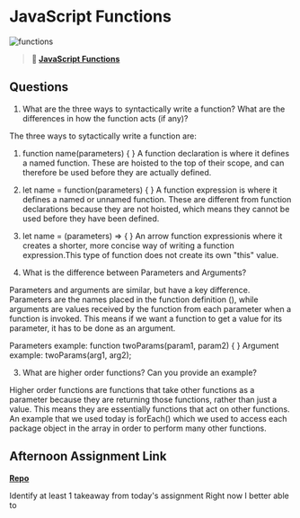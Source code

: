 # JavaScript Functions

![functions](https://bcw.blob.core.windows.net/public/img/function-anatomy.jpg)

> **📖 [JavaScript Functions](https://codeworksacademy.com/fs-student-guide/resources/wk2/02-Functions)**

## Questions

1. What are the three ways to syntactically write a function? What are the differences in how the function acts (if any)?

The three ways to sytactically write a function are:
1. function name(parameters) {  }
A function declaration is where it defines a named function. These are hoisted to the top of their scope, and can therefore be used before they are actually defined. 
2. let name = function(parameters) {  }
A function expression is where it defines a named or unnamed function. These are different from function declarations because they are not hoisted, which means they cannot be used before they have been defined.
3. let name = (parameters) => {  }
An arrow function expressionis where it creates a shorter, more concise way of writing a function expression.This type of function does not create its own "this" value.

2. What is the difference between Parameters and Arguments?

Parameters and arguments are similar, but have a key difference. Parameters are the names placed in the function definition (), while arguments are values received by the function from each parameter when a function is invoked. This means if we want a function to get a value for its parameter, it has to be done as an argument.

Parameters example:
function twoParams(param1, param2) {  }
Argument example: 
twoParams(arg1, arg2);

3. What are higher order functions? Can you provide an example?

Higher order functions are functions that take other functions as a parameter because they are returning those functions, rather than just a value. This means they are essentially functions that act on other functions. An example that we used today is forEach() which we used to access each package object in the array in order to perform many other functions.

## Afternoon Assignment Link

**[Repo](https://github.com/JordanlDiaz/<ASSIGNMENT_REPO>)**

Identify at least 1 takeaway from today's assignment
Right now I better able to 

